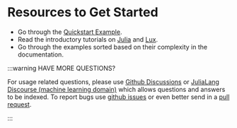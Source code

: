 # Resources to Get Started

* Go through the [Quickstart Example](quickstart).
* Read the introductory tutorials on
  [Julia](https://jump.dev/JuMP.jl/stable/tutorials/getting_started/getting_started_with_julia/#Getting-started-with-Julia)
  and [Lux](../tutorials/).
* Go through the examples sorted based on their complexity in the documentation.

:::warning HAVE MORE QUESTIONS?

For usage related questions, please use
[Github Discussions](https://github.com/avik-pal/Lux.jl/discussions) or
[JuliaLang Discourse (machine learning domain)](https://discourse.julialang.org/c/domain/ml/)
which allows questions and answers to be indexed. To report bugs use
[github issues](https://github.com/LuxDL/Lux.jl/issues) or even better send in a
[pull request](https://github.com/LuxDL/Lux.jl/pulls).

:::
